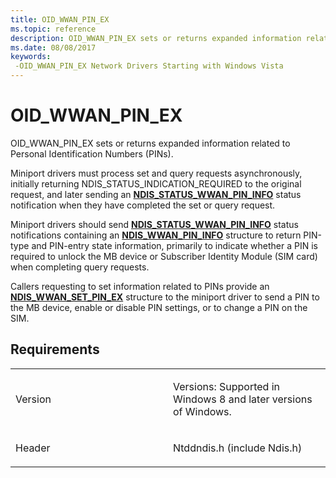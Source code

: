 ```yaml
---
title: OID_WWAN_PIN_EX
ms.topic: reference
description: OID_WWAN_PIN_EX sets or returns expanded information related to Personal Identification Numbers (PINs).
ms.date: 08/08/2017
keywords: 
 -OID_WWAN_PIN_EX Network Drivers Starting with Windows Vista
---
```


# OID\_WWAN\_PIN\_EX


OID\_WWAN\_PIN\_EX sets or returns expanded information related to Personal Identification Numbers (PINs).

Miniport drivers must process set and query requests asynchronously, initially returning NDIS\_STATUS\_INDICATION\_REQUIRED to the original request, and later sending an [**NDIS\_STATUS\_WWAN\_PIN\_INFO**](ndis-status-wwan-pin-info.md) status notification when they have completed the set or query request.

Miniport drivers should send [**NDIS\_STATUS\_WWAN\_PIN\_INFO**](ndis-status-wwan-pin-info.md) status notifications containing an [**NDIS\_WWAN\_PIN\_INFO**](/windows-hardware/drivers/ddi/ndiswwan/ns-ndiswwan-_ndis_wwan_pin_info) structure to return PIN-type and PIN-entry state information, primarily to indicate whether a PIN is required to unlock the MB device or Subscriber Identity Module (SIM card) when completing query requests.

Callers requesting to set information related to PINs provide an [**NDIS\_WWAN\_SET\_PIN\_EX**](/windows-hardware/drivers/ddi/ndiswwan/ns-ndiswwan-_ndis_wwan_set_pin_ex) structure to the miniport driver to send a PIN to the MB device, enable or disable PIN settings, or to change a PIN on the SIM.

## Requirements

<table>
<colgroup>
<col width="50%" />
<col width="50%" />
</colgroup>
<tbody>
<tr class="odd">
<td><p>Version</p></td>
<td><p>Versions: Supported in Windows 8 and later versions of Windows.</p></td>
</tr>
<tr class="even">
<td><p>Header</p></td>
<td>Ntddndis.h (include Ndis.h)</td>
</tr>
</tbody>
</table>

 

